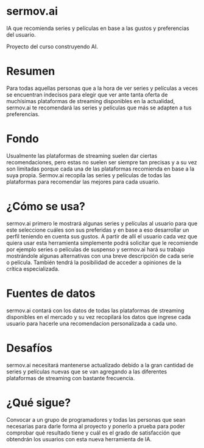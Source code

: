 # sermov.ai
IA que recomienda series y películas en base a las gustos y preferencias del usuario.

Proyecto del curso construyendo AI.
# Resumen
Para todas aquellas personas que a la hora de ver series y películas a veces se encuentran indecisos para elegir que ver ante tanta oferta de muchísimas plataformas de streaming disponibles en la actualidad, sermov.ai te recomendará las series y películas que más se adapten a tus preferencias.
# Fondo
Usualmente las plataformas de streaming suelen dar ciertas recomendaciones, pero estas no suelen ser siempre tan precisas y a su vez son limitadas porque cada una de las plataformas recomienda en base a la suya propia. Sermov.ai recopila las series y películas de todas las plataformas para recomendar las mejores para cada usuario. 
# ¿Cómo se usa?
sermov.ai primero le mostrará algunas series y películas al usuario para que este seleccione cuáles son sus preferidas y en base a eso desarrollar un perfil teniendo en cuenta sus gustos. A partir de allí el usuario cada vez que quiera usar esta herramienta simplemente podrá solicitar que le recomiende por ejemplo series o películas de suspenso y sermov.ai hará su trabajo mostrándole algunas alternativas con una breve descripción de cada serie o película. También tendrá la posibilidad de acceder a opiniones de la crítica especializada. 
# Fuentes de datos
sermov.ai contará con los datos de todas las plataformas de streaming disponibles en el mercado y su vez recopilará los datos que ingrese cada usuario para hacerle una recomendacion personalizada a cada uno.
# Desafíos
sermov.ai necesitará mantenerse actualizado debido a la gran cantidad de series y películas nuevas que se van agregando a las diferentes plataformas de streaming con bastante frecuencia.
# ¿Qué sigue?
Convocar a un grupo de programadores y todas las personas que sean necesarias para darle forma al proyecto y ponerlo a prueba para poder comprobar qué resultado tiene y cuál es el grado de satisfacción que obtendrán los usuarios con esta nueva herramienta de IA.
